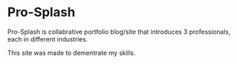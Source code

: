 # Pro-Splash
Pro-Splash is collabrative portfolio blog/site that introduces 3 professionals, each in different industries.

This site was made to dementrate my skills.
